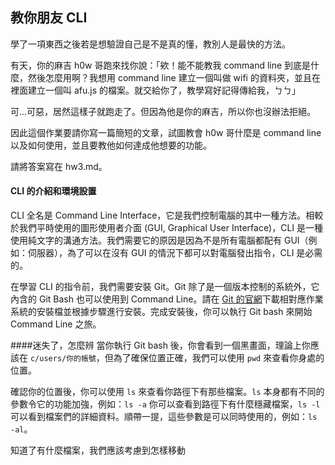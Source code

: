 ## 教你朋友 CLI

學了一項東西之後若是想驗證自己是不是真的懂，教別人是最快的方法。

有天，你的麻吉 h0w 哥跑來找你說：「欸！能不能教我 command line 到底是什麼，然後怎麼用啊？我想用 command line 建立一個叫做 wifi 的資料夾，並且在裡面建立一個叫 afu.js 的檔案。就交給你了，教學寫好記得傳給我，ㄅㄅ」

可...可惡，居然這樣子就跑走了。但因為他是你的麻吉，所以你也沒辦法拒絕。

因此這個作業要請你寫一篇簡短的文章，試圖教會 h0w 哥什麼是 command line 以及如何使用，並且要教他如何達成他想要的功能。

請將答案寫在 hw3.md。
#### CLI 的介紹和環境設置

CLI 全名是 Command Line Interface，它是我們控制電腦的其中一種方法。相較於我們平時使用的圖形使用者介面 (GUI, Graphical User Interface)，CLI 是一種使用純文字的溝通方法。我們需要它的原因是因為不是所有電腦都配有 GUI（例如：伺服器），為了可以在沒有 GUI 的情況下都可以對電腦發出指令，CLI 是必需的。

在學習 CLI 的指令前，我們需要安裝 Git。Git 除了是一個版本控制的系統外，它內含的 Git Bash 也可以使用到 Command Line。請在 [Git 的官網](https://git-scm.com/downloads)下載相對應作業系統的安裝檔並根據步驟進行安裝。完成安裝後，你可以執行 Git bash 來開始 Command Line 之旅。

####迷失了，怎麼辨
當你執行 Git bash 後，你會看到一個黑畫面，理論上你應該在 `c/users/你的帳號`，但為了確保位置正確，我們可以使用 `pwd` 來查看你身處的位置。

確認你的位置後，你可以使用 `ls` 來查看你路徑下有那些檔案。`ls` 本身都有不同的參數令它的功能加強，例如：`ls -a` 你可以查看到路徑下有什麼穩藏檔案，`ls -l` 可以看到檔案們的詳細資料。順帶一提，這些參數是可以同時使用的，例如：`ls -al`。

知道了有什麼檔案，我們應該考慮到怎樣移動




